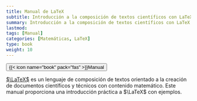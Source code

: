 ```yaml
---
title: Manual de LaTeX
subtitle: Introducción a la composición de textos científicos con LaTeX.
summary: Introducción a la composición de textos científicos con LaTeX.
lastmod: 
tags: [Manual]
categories: [Matemáticas, LaTeX]
type: book
weight: 10
---
```


<!-- [<button type="button" class="btn btn-outline-primary">{{< icon name="file-pdf" pack="fas" >}} Descargar</button>](manual-python.pdf)
[<button type="button" class="btn btn-outline-primary">{{< icon name="desktop" pack="fas" >}}Presentación</button>](https://aprendeconalf.es/manual-python)  -->

[<button type="button" class="btn btn-outline-primary">{{< icon name="book" pack="fas" >}}Manual</button>](https://aprendeconalf.es/latex-manual/)

[$\LaTeX$](https://www.latex-project.org/) es un lenguaje de composición de textos orientado a la creación de documentos científicos y técnicos con contenido matemático. Este manual proporciona una introducción práctica a $\LaTeX$ con ejemplos.

